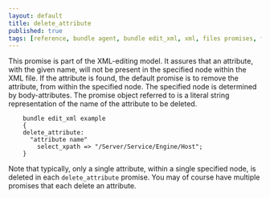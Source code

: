 ```yaml
---
layout: default
title: delete_attribute
published: true
tags: [reference, bundle agent, bundle edit_xml, xml, files promises, file editing, delete_attribute]
---
```


This promise is part of the XML-editing model. It assures that an
attribute, with the given name, will not be present in the specified
node within the XML file. If the attribute is found, the default promise
is to remove the attribute, from within the specified node. The
specified node is determined by body-attributes. The promise object
referred to is a literal string representation of the name of the
attribute to be deleted.

```cf3
    bundle edit_xml example
    {
    delete_attribute:
      "attribute name"
        select_xpath => "/Server/Service/Engine/Host";
    }
```

Note that typically, only a single attribute, within a single specified
node, is deleted in each `delete_attribute` promise. You may of course
have multiple promises that each delete an attribute.
